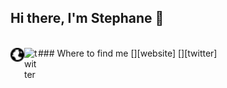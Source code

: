 ## Hi there, I'm Stephane 🙋

<br />
### Where to find me
[<img align="left" alt="stephane.dev" width="22px" src="https://raw.githubusercontent.com/iconic/open-iconic/master/svg/globe.svg" />][website]
[<img align="left" alt="twitter" width="22px" src="https://cdn.jsdelivr.net/npm/simple-icons@v3/icons/twitter.svg" />][twitter]

[website]: https://stephane.dev
[twitter]: https://twitter.com/skrc_
